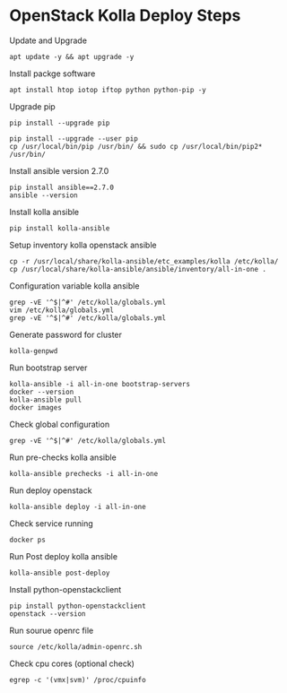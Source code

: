 # OpenStack Kolla Deploy Steps

Update and Upgrade
```
apt update -y && apt upgrade -y
```

Install packge software
```
apt install htop iotop iftop python python-pip -y
```

Upgrade pip
```
pip install --upgrade pip

pip install --upgrade --user pip
cp /usr/local/bin/pip /usr/bin/ && sudo cp /usr/local/bin/pip2* /usr/bin/
```

Install ansible version 2.7.0
```
pip install ansible==2.7.0
ansible --version
```

Install kolla ansible
```
pip install kolla-ansible
```

Setup inventory kolla openstack ansible
```
cp -r /usr/local/share/kolla-ansible/etc_examples/kolla /etc/kolla/
cp /usr/local/share/kolla-ansible/ansible/inventory/all-in-one .
```

Configuration variable kolla ansible
```
grep -vE '^$|^#' /etc/kolla/globals.yml
vim /etc/kolla/globals.yml
grep -vE '^$|^#' /etc/kolla/globals.yml
```

Generate password for cluster
```
kolla-genpwd
```

Run bootstrap server
```
kolla-ansible -i all-in-one bootstrap-servers
docker --version
kolla-ansible pull
docker images
```

Check global configuration
```
grep -vE '^$|^#' /etc/kolla/globals.yml
```

Run pre-checks kolla ansible
```
kolla-ansible prechecks -i all-in-one
```

Run deploy openstack
```
kolla-ansible deploy -i all-in-one
```

Check service running
```
docker ps
```

Run Post deploy kolla ansible
```
kolla-ansible post-deploy
```

Install python-openstackclient
```
pip install python-openstackclient
openstack --version
```

Run sourue openrc file
```
source /etc/kolla/admin-openrc.sh
```

Check cpu cores (optional check)
```
egrep -c '(vmx|svm)' /proc/cpuinfo
```
